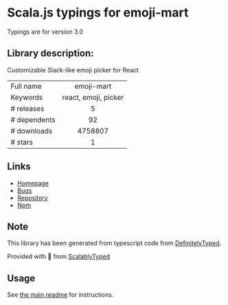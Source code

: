 
# Scala.js typings for emoji-mart

Typings are for version 3.0

## Library description:
Customizable Slack-like emoji picker for React

|                    |                 |
| ------------------ | :-------------: |
| Full name          | emoji-mart |
| Keywords           | react, emoji, picker |
| # releases         | 5 |
| # dependents       | 92 |
| # downloads        | 4758807 |
| # stars            | 1 |

## Links
- [Homepage](https://github.com/missive/emoji-mart)
- [Bugs](https://github.com/missive/emoji-mart/issues)
- [Repository](https://github.com/missive/emoji-mart)
- [Npm](https://www.npmjs.com/package/emoji-mart)
    


## Note
This library has been generated from typescript code from [DefinitelyTyped](https://definitelytyped.org).

Provided with :purple_heart: from [ScalablyTyped](https://github.com/oyvindberg/ScalablyTyped)

## Usage
See [the main readme](../../readme.md) for instructions.


